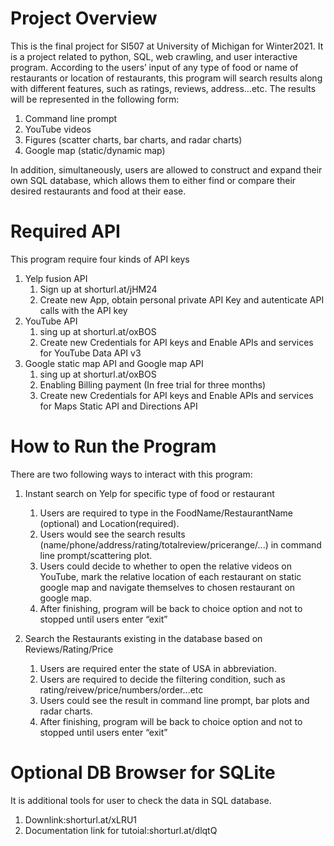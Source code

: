 # Project Overview
  This is the final project for SI507 at University of Michigan for Winter2021. It is a project related to python, SQL, web crawling, and user interactive program. According to the users’ input of any type of food or name of restaurants or location of restaurants, this program will search results along with different features, such as ratings, reviews, address…etc. The results will be represented in the following form:
  1. Command line prompt
  2. YouTube videos
  3. Figures (scatter charts, bar charts, and radar charts)
  4. Google map (static/dynamic map)

In addition, simultaneously, users are allowed to construct and expand their own SQL database, which allows them to either find or compare their desired restaurants and food at their ease.

# Required API
  This program require four kinds of API keys
   1. Yelp fusion API
      1. Sign up at shorturl.at/jHM24  
      2. Create new App, obtain personal private API Key and autenticate API calls with the API key
   2. YouTube API
      1. sing up at shorturl.at/oxBOS
      2. Create new Credentials for API keys and Enable APIs and services for YouTube Data API v3
   3. Google static map API and Google map API
      1. sing up at shorturl.at/oxBOS
      2. Enabling Billing payment (In free trial for three months)
      3. Create new Credentials for API keys and Enable APIs and services for Maps Static API and 
         Directions API
         

# How to Run the Program
  There are two following ways to interact with this program:
  1. Instant search on Yelp for specific type of food or restaurant
      1. Users are required to type in the FoodName/RestaurantName (optional) and Location(required).
      2. Users would see the search results (name/phone/address/rating/totalreview/pricerange/...) in command line prompt/scattering  plot.
      3. Users could decide to whether to open the relative videos on YouTube, mark the relative location of each restaurant
         on static google map and navigate themselves to chosen restaurant on google map.
      4. After finishing, program will be back to choice option and not to stopped until users enter “exit”
     
  2. Search the Restaurants existing in the database based on Reviews/Rating/Price
      1. Users are required enter the state of USA in abbreviation.
      2. Users are required to decide the filtering condition, such as rating/reivew/price/numbers/order...etc
      3. Users could see the result in command line prompt, bar plots and radar charts.
      4. After finishing, program will be back to choice option and not to stopped until users enter “exit”
  
# Optional DB Browser for SQLite
  It is additional tools for user to check the data in SQL database.
  1. Downlink:shorturl.at/xLRU1
  2. Documentation link for tutoial:shorturl.at/dlqtQ




